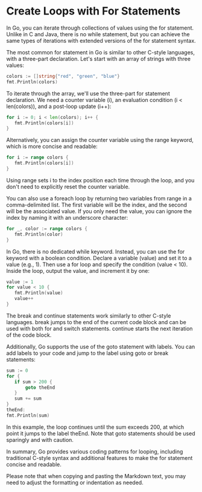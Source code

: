 # Create Loops with For Statements
In Go, you can iterate through collections of values using the for statement. Unlike in C and Java, there is no while statement, but you can achieve the same types of iterations with extended versions of the for statement syntax.

The most common for statement in Go is similar to other C-style languages, with a three-part declaration. Let's start with an array of strings with three values:

 ```go
colors := []string{"red", "green", "blue"}
fmt.Println(colors)
```

To iterate through the array, we'll use the three-part for statement declaration. We need a counter variable (i), an evaluation condition (i < len(colors)), and a post-loop update (i++):

 ```go
for i := 0; i < len(colors); i++ {
    fmt.Println(colors[i])
}
```

Alternatively, you can assign the counter variable using the range keyword, which is more concise and readable:

 ```go
for i := range colors {
    fmt.Println(colors[i])
}
```

Using range sets i to the index position each time through the loop, and you don't need to explicitly reset the counter variable.

You can also use a foreach loop by returning two variables from range in a comma-delimited list. The first variable will be the index, and the second will be the associated value. If you only need the value, you can ignore the index by naming it with an underscore character:

 ```go
for _, color := range colors {
    fmt.Println(color)
}
```

In Go, there is no dedicated while keyword. Instead, you can use the for keyword with a boolean condition. Declare a variable (value) and set it to a value (e.g., 1). Then use a for loop and specify the condition (value < 10). Inside the loop, output the value, and increment it by one:

 ```go
value := 1
for value < 10 {
    fmt.Println(value)
    value++
}
```

The break and continue statements work similarly to other C-style languages. break jumps to the end of the current code block and can be used with both for and switch statements. continue starts the next iteration of the code block.

Additionally, Go supports the use of the goto statement with labels. You can add labels to your code and jump to the label using goto or break statements:

 ```go
sum := 0
for {
    if sum > 200 {
        goto theEnd
    }
    sum += sum
}
theEnd:
fmt.Println(sum)
```

In this example, the loop continues until the sum exceeds 200, at which point it jumps to the label theEnd. Note that goto statements should be used sparingly and with caution.

In summary, Go provides various coding patterns for looping, including traditional C-style syntax and additional features to make the for statement concise and readable.

Please note that when copying and pasting the Markdown text, you may need to adjust the formatting or indentation as needed.




